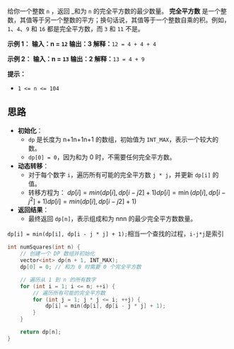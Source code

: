 给你一个整数 `n` ，返回 _和为 `n` 的完全平方数的最少数量。
**完全平方数** 是一个整数，其值等于另一个整数的平方；换句话说，其值等于一个整数自乘的积。例如，`1`、`4`、`9` 和 `16` 都是完全平方数，而 `3` 和 `11` 不是。

**示例 1：**
**输入：n = `12`
输出：3 
解释：**`12 = 4 + 4 + 4`

**示例 2：**
**输入：n = `13`
输出：2
解释：**`13 = 4 + 9`

**提示：**
- `1 <= n <= 104`

## 思路
- **初始化**：
    - `dp` 是长度为 n+1n+1n+1 的数组，初始值为 `INT_MAX`，表示一个较大的数。
    - `dp[0] = 0`，因为和为 0 时，不需要任何完全平方数。
- **动态转移**：
    - 对于每个数字 `i`，遍历所有可能的完全平方数 `j * j`，并更新 `dp[i]` 的值。
    - 转移方程为： $dp[i]=min⁡(dp[i],dp[i−j2]+1)dp[i] = \min(dp[i], dp[i - j^2] + 1)dp[i]=min(dp[i],dp[i−j2]+1)$
- **返回结果**：
    - 最终返回 `dp[n]`，表示组成和为 nnn 的最少完全平方数数量。


`dp[i] = min(dp[i], dp[i - j * j] + 1);`相当一个查找的过程，`i-j*j`是索引

```c++
int numSquares(int n) {
    // 创建一个 DP 数组并初始化
    vector<int> dp(n + 1, INT_MAX);
    dp[0] = 0; // 和为 0 时需要 0 个完全平方数

    // 遍历从 1 到 n 的所有数字
    for (int i = 1; i <= n; ++i) {
        // 遍历所有可能的完全平方数
        for (int j = 1; j * j <= i; ++j) {
            dp[i] = min(dp[i], dp[i - j * j] + 1);
        }
    }

    return dp[n];
}
```